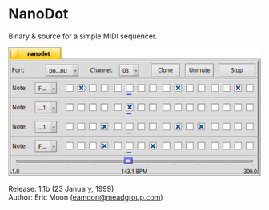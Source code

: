 NanoDot
=========
Binary & source for a simple MIDI sequencer.

![NanoDot screenshot](nanodot.png)

Release: 1.1b (23 January, 1999)\
Author: Eric Moon (eamoon@meadgroup.com)
